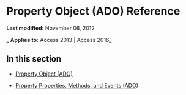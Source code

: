 
# Property Object (ADO) Reference

 **Last modified:** November 06, 2012

 _ **Applies to:** Access 2013 | Access 2016_

## In this section


- [Property Object (ADO)](eec318fd-f5ed-d9ef-9830-848439a8914d.md)
    
- [Property Properties, Methods, and Events (ADO)](7a1992c1-b234-58b8-a4c9-663d9b2370e9.md)
    
